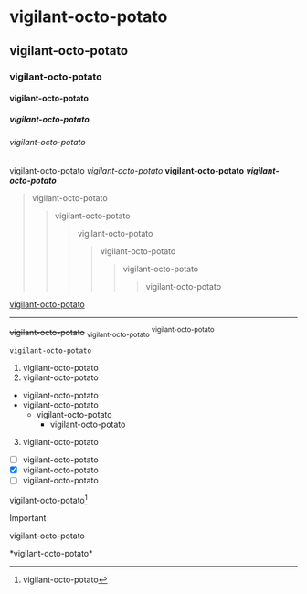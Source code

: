 # vigilant-octo-potato

## vigilant-octo-potato

### vigilant-octo-potato

#### vigilant-octo-potato

##### vigilant-octo-potato

###### vigilant-octo-potato

vigilant-octo-potato
*vigilant-octo-potato*
**vigilant-octo-potato**
***vigilant-octo-potato***
> vigilant-octo-potato
>> vigilant-octo-potato
>>> vigilant-octo-potato
>>>> vigilant-octo-potato
>>>>> vigilant-octo-potato
>>>>>> vigilant-octo-potato

[vigilant-octo-potato](https://github.com/Supernoodles99/vigilant-octo-potato)

---

~~vigilant-octo-potato~~
<sub>vigilant-octo-potato</sub>
<sup>vigilant-octo-potato</sup>

`vigilant-octo-potato`

1. vigilant-octo-potato
2. vigilant-octo-potato
  - vigilant-octo-potato
  - vigilant-octo-potato
    - vigilant-octo-potato
      - vigilant-octo-potato  
3. vigilant-octo-potato

- [ ] vigilant-octo-potato
- [X] vigilant-octo-potato
- [ ] vigilant-octo-potato

vigilant-octo-potato[^1]

[^1]: vigilant-octo-potato

> [!IMPORTANT]
> vigilant-octo-potato

\*vigilant-octo-potato\*
